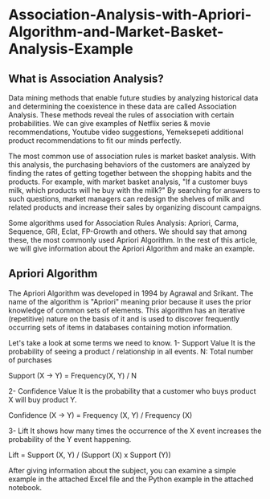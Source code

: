 # Association-Analysis-with-Apriori-Algorithm-and-Market-Basket-Analysis-Example

## What is Association Analysis?
Data mining methods that enable future studies by analyzing historical data and determining the coexistence in these data are called Association Analysis. These methods reveal the rules of association with certain probabilities. We can give examples of Netflix series & movie recommendations, Youtube video suggestions, Yemeksepeti additional product recommendations to fit our minds perfectly.

The most common use of association rules is market basket analysis. With this analysis, the purchasing behaviors of the customers are analyzed by finding the rates of getting together between the shopping habits and the products. For example, with market basket analysis, "If a customer buys milk, which products will he buy with the milk?" By searching for answers to such questions, market managers can redesign the shelves of milk and related products and increase their sales by organizing discount campaigns.

Some algorithms used for Association Rules Analysis: Apriori, Carma, Sequence, GRI, Eclat, FP-Growth and others. We should say that among these, the most commonly used Apriori Algorithm. In the rest of this article, we will give information about the Apriori Algorithm and make an example.

## Apriori Algorithm
The Apriori Algorithm was developed in 1994 by Agrawal and Srikant. The name of the algorithm is "Apriori" meaning prior because it uses the prior knowledge of common sets of elements. This algorithm has an iterative (repetitive) nature on the basis of it and is used to discover frequently occurring sets of items in databases containing motion information.

Let's take a look at some terms we need to know.
 1- Support Value
 It is the probability of seeing a product / relationship in all events.
 N: Total number of purchases
 
 Support (X -> Y) = Frequency(X, Y) / N
 
 2- Confidence Value
 It is the probability that a customer who buys product X will buy product Y.
 
 Confidence (X -> Y) = Frequency (X, Y) / Frequency (X)
 
 3- Lift
 It shows how many times the occurrence of the X event increases the probability of the Y event happening.
 
 Lift = Support (X, Y) / (Support (X) x Support (Y))
 
 After giving information about the subject, you can examine a simple example in the attached Excel file and the Python example in the attached notebook.
